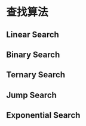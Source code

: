 # 查找算法


## Linear Search



## Binary Search



## Ternary Search



## Jump Search



## Exponential Search
